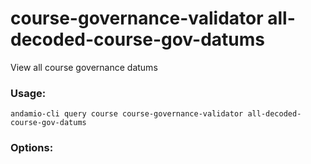 # course-governance-validator all-decoded-course-gov-datums
View all course governance datums

### Usage:
```
andamio-cli query course course-governance-validator all-decoded-course-gov-datums

```

### Options:
```

```

